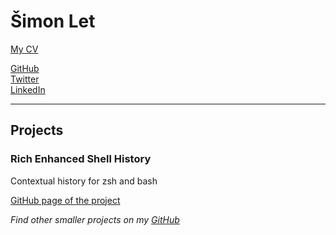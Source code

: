 <script src="https://use.fontawesome.com/releases/v5.12.1/js/all.js" data-auto-replace-svg="nest"></script>

# Šimon Let  
*<script type="text/javascript">document.write('simon.a.let' + '@' + 'gmail.com')</script>*

[<i class="fas fa-file-pdf"></i> My CV](https://github.com/curusarn/simonlet.cz/raw/master/cv_2020-2.pdf) <span style="color:#808080"></span>

[<i class="fab fa-github"></i> GitHub](https://github.com/curusarn)  
[<i class="fab fa-twitter"></i> Twitter](https://twitter.com/curusarn)  
[<i class="fab fa-linkedin"></i> LinkedIn](https://linkedin.com/in/simon-let)  

----

## Projects

### Rich Enhanced Shell History

Contextual history for zsh and bash

[GitHub page of the project](https://github.com/curusarn/resh)


*Find other smaller projects on my [GitHub](https://github.com/curusarn)*

